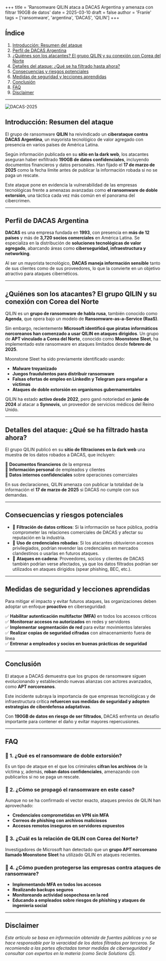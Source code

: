 +++
title = 'Ransomware QILIN ataca a DACAS Argentina y amenaza con filtrar 190GB de datos'
date = 2025-03-10
draft = false
author = 'Franle'
tags = ['ransomware', 'argentina', 'DACAS', 'QILIN']
+++

## Índice

1. [Introducción: Resumen del ataque](#introducción-resumen-del-ataque)
2. [Perfil de DACAS Argentina](#perfil-de-dacas-argentina)
3. [¿Quiénes son los atacantes? El grupo QILIN y su conexión con Corea del Norte](#quienes-son-los-atacantes-el-grupo-qilin-y-su-conexión-con-corea-del-norte)
4. [Detalles del ataque: ¿Qué se ha filtrado hasta ahora?](#detalles-del-ataque-qué-se-ha-filtrado-hasta-ahora)
5. [Consecuencias y riesgos potenciales](#consecuencias-y-riesgos-potenciales)
6. [Medidas de seguridad y lecciones aprendidas](#medidas-de-seguridad-y-lecciones-aprendidas)
7. [Conclusión](#conclusión)
8. [FAQ](#faq)
9. [Disclaimer](#disclaimer)

---

![DACAS-2025](https://i.ibb.co/hJ5C1X5H/Screenshot-2025-03-10-111102.png)

## Introducción: Resumen del ataque

El grupo de ransomware **QILIN** ha reivindicado un **ciberataque contra DACAS Argentina**, un mayorista tecnológico de valor agregado con presencia en varios países de América Latina.

Según información publicada en su **sitio en la dark web**, los atacantes aseguran haber exfiltrado **190GB de datos confidenciales**, incluyendo documentos financieros y datos personales. Han fijado el **17 de marzo de 2025** como la fecha límite antes de publicar la información robada si no se paga un rescate.

Este ataque pone en evidencia la vulnerabilidad de las empresas tecnológicas frente a amenazas avanzadas como **el ransomware de doble extorsión**, una táctica cada vez más común en el panorama del cibercrimen.

---

## Perfil de DACAS Argentina

**DACAS** es una empresa fundada en **1993**, con presencia en **más de 12 países** y más de **3,720 socios comerciales** en América Latina. Se especializa en la distribución de **soluciones tecnológicas de valor agregado**, abarcando áreas como **ciberseguridad, infraestructura y networking**.

Al ser un mayorista tecnológico, **DACAS maneja información sensible** tanto de sus clientes como de sus proveedores, lo que la convierte en un objetivo atractivo para ataques cibernéticos.

---

## ¿Quiénes son los atacantes? El grupo QILIN y su conexión con Corea del Norte

QILIN es un **grupo de ransomware de habla rusa**, también conocido como **Agenda**, que opera bajo un modelo de **Ransomware-as-a-Service (RaaS)**.

Sin embargo, recientemente **Microsoft identificó que piratas informáticos norcoreanos han comenzado a usar QILIN en ataques dirigidos**. Un grupo de **APT vinculado a Corea del Norte**, conocido como **Moonstone Sleet**, ha implementado este ransomware en ataques limitados desde **febrero de 2025**.

Moonstone Sleet ha sido previamente identificado usando:

- **Malware troyanizado**
- **Juegos fraudulentos para distribuir ransomware**
- **Falsas ofertas de empleo en LinkedIn y Telegram para engañar a víctimas**
- **Ataques de doble extorsión en organismos gubernamentales**

QILIN ha estado **activo desde 2022**, pero ganó notoriedad en **junio de 2024** al atacar a **Synnovis**, un proveedor de servicios médicos del Reino Unido.

---

## Detalles del ataque: ¿Qué se ha filtrado hasta ahora?

El grupo QILIN publicó en su **sitio de filtraciones en la dark web** una muestra de los datos robados a DACAS, que incluyen:

📂 **Documentos financieros** de la empresa  
📂 **Información personal** de empleados y clientes  
📂 **Datos internos confidenciales** sobre operaciones comerciales  

En sus declaraciones, QILIN amenaza con publicar la totalidad de la información el **17 de marzo de 2025** si DACAS no cumple con sus demandas.

---

## Consecuencias y riesgos potenciales

- 🔴 **Filtración de datos críticos**: Si la información se hace pública, podría comprometer las relaciones comerciales de DACAS y afectar su reputación en la industria.
- 🔴 **Uso de credenciales robadas**: Si los atacantes obtuvieron accesos privilegiados, podrían revender las credenciales en mercados clandestinos o usarlas en futuros ataques.
- 🔴 **Ataques en cadena**: Proveedores, socios y clientes de DACAS también podrían verse afectados, ya que los datos filtrados podrían ser utilizados en ataques dirigidos (spear phishing, BEC, etc.).

---

## Medidas de seguridad y lecciones aprendidas

Para mitigar el impacto y evitar futuros ataques, las organizaciones deben adoptar un enfoque **proactivo** en ciberseguridad:

✅ **Habilitar autenticación multifactor (MFA)** en todos los accesos críticos  
✅ **Monitorear accesos no autorizados** en redes y servidores  
✅ **Implementar segmentación de red** para evitar movimientos laterales  
✅ **Realizar copias de seguridad cifradas** con almacenamiento fuera de línea  
✅ **Entrenar a empleados y socios en buenas prácticas de seguridad**  

---

## Conclusión

El ataque a DACAS demuestra que los grupos de ransomware siguen evolucionando y estableciendo nuevas alianzas con actores avanzados, como **APT norcoreanos**.

Este incidente subraya la importancia de que empresas tecnológicas y de infraestructura crítica **refuercen sus medidas de seguridad y adopten estrategias de ciberdefensa adaptativas**.

Con **190GB de datos en riesgo de ser filtrados**, DACAS enfrenta un desafío importante para contener el daño y evitar mayores repercusiones.

---

## FAQ

### 📌 1. ¿Qué es el ransomware de doble extorsión?
Es un tipo de ataque en el que los criminales **cifran los archivos** de la víctima y, además, **roban datos confidenciales**, amenazando con publicarlos si no se paga un rescate.

### 📌 2. ¿Cómo se propagó el ransomware en este caso?
Aunque no se ha confirmado el vector exacto, ataques previos de QILIN han aprovechado:
- **Credenciales comprometidas en VPN sin MFA**
- **Correos de phishing con archivos maliciosos**
- **Accesos remotos inseguros en servidores expuestos**

### 📌 3. ¿Cuál es la relación de QILIN con Corea del Norte?
Investigadores de Microsoft han detectado que un **grupo APT norcoreano llamado Moonstone Sleet** ha utilizado QILIN en ataques recientes.

### 📌 4. ¿Cómo pueden protegerse las empresas contra ataques de ransomware?
- **Implementando MFA en todos los accesos**
- **Realizando backups seguros**
- **Monitoreando actividad sospechosa en la red**
- **Educando a empleados sobre riesgos de phishing y ataques de ingeniería social**

---

## Disclaimer

*Este artículo se basa en información obtenida de fuentes públicas y no se hace responsable por la veracidad de los datos filtrados por terceros. Se recomienda a las partes afectadas tomar medidas de ciberseguridad y consultar con expertos en la materia (como Secle Solutions 😉).*
